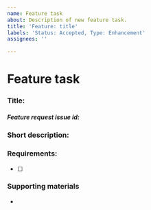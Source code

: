```yaml
---
name: Feature task
about: Description of new feature task.
title: 'Feature: title'
labels: 'Status: Accepted, Type: Enhancement'
assignees: ''

---
```


# Feature task

### Title: 
##### Feature request issue id:
### Short description:
### Requirements:
 - [ ]
### Supporting materials
-
